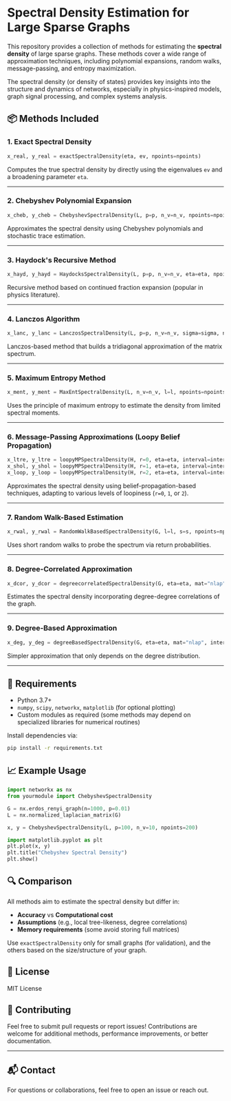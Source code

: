 # Spectral Density Estimation for Large Sparse Graphs

This repository provides a collection of methods for estimating the **spectral density** of large sparse graphs. These methods cover a wide range of approximation techniques, including polynomial expansions, random walks, message-passing, and entropy maximization.

The spectral density (or density of states) provides key insights into the structure and dynamics of networks, especially in physics-inspired models, graph signal processing, and complex systems analysis.

## 📦 Methods Included

### 1. **Exact Spectral Density**
```python
x_real, y_real = exactSpectralDensity(eta, ev, npoints=npoints)
```
Computes the true spectral density by directly using the eigenvalues `ev` and a broadening parameter `eta`.

---

### 2. **Chebyshev Polynomial Expansion**
```python
x_cheb, y_cheb = ChebyshevSpectralDensity(L, p=p, n_v=n_v, npoints=npoints)
```
Approximates the spectral density using Chebyshev polynomials and stochastic trace estimation.

---

### 3. **Haydock's Recursive Method**
```python
x_hayd, y_hayd = HaydocksSpectralDensity(L, p=p, n_v=n_v, eta=eta, npoints=npoints)
```
Recursive method based on continued fraction expansion (popular in physics literature).

---

### 4. **Lanczos Algorithm**
```python
x_lanc, y_lanc = LanczosSpectralDensity(L, p=p, n_v=n_v, sigma=sigma, npoints=npoints)
```
Lanczos-based method that builds a tridiagonal approximation of the matrix spectrum.

---

### 5. **Maximum Entropy Method**
```python
x_ment, y_ment = MaxEntSpectralDensity(L, n_v=n_v, l=l, npoints=npoints)
```
Uses the principle of maximum entropy to estimate the density from limited spectral moments.

---

### 6. **Message-Passing Approximations (Loopy Belief Propagation)**
```python
x_ltre, y_ltre = loopyMPSpectralDensity(H, r=0, eta=eta, interval=interval, npoints=npoints) # Locally tree-like
x_shol, y_shol = loopyMPSpectralDensity(H, r=1, eta=eta, interval=interval, npoints=npoints) # Short loops
x_loop, y_loop = loopyMPSpectralDensity(H, r=2, eta=eta, interval=interval, npoints=npoints) # Loopy structure
```
Approximates the spectral density using belief-propagation-based techniques, adapting to various levels of loopiness (`r=0`, `1`, or `2`).

---

### 7. **Random Walk-Based Estimation**
```python
x_rwal, y_rwal = RandomWalkBasedSpectralDensity(G, l=l, s=s, npoints=npoints)
```
Uses short random walks to probe the spectrum via return probabilities.

---

### 8. **Degree-Correlated Approximation**
```python
x_dcor, y_dcor = degreecorrelatedSpectralDensity(G, eta=eta, mat="nlap", interval=interval, npoints=npoints)
```
Estimates the spectral density incorporating degree-degree correlations of the graph.

---

### 9. **Degree-Based Approximation**
```python
x_deg, y_deg = degreeBasedSpectralDensity(G, eta=eta, mat="nlap", interval=interval, npoints=npoints)
```
Simpler approximation that only depends on the degree distribution.

---

## 📘 Requirements

- Python 3.7+
- `numpy`, `scipy`, `networkx`, `matplotlib` (for optional plotting)
- Custom modules as required (some methods may depend on specialized libraries for numerical routines)

Install dependencies via:

```bash
pip install -r requirements.txt
```

## 📈 Example Usage

```python
import networkx as nx
from yourmodule import ChebyshevSpectralDensity

G = nx.erdos_renyi_graph(n=1000, p=0.01)
L = nx.normalized_laplacian_matrix(G)

x, y = ChebyshevSpectralDensity(L, p=100, n_v=10, npoints=200)

import matplotlib.pyplot as plt
plt.plot(x, y)
plt.title("Chebyshev Spectral Density")
plt.show()
```

## 🔍 Comparison

All methods aim to estimate the spectral density but differ in:
- **Accuracy** vs **Computational cost**
- **Assumptions** (e.g., local tree-likeness, degree correlations)
- **Memory requirements** (some avoid storing full matrices)

Use `exactSpectralDensity` only for small graphs (for validation), and the others based on the size/structure of your graph.

## 📄 License

MIT License

## 🤝 Contributing

Feel free to submit pull requests or report issues! Contributions are welcome for additional methods, performance improvements, or better documentation.

---

## 📬 Contact

For questions or collaborations, feel free to open an issue or reach out.
